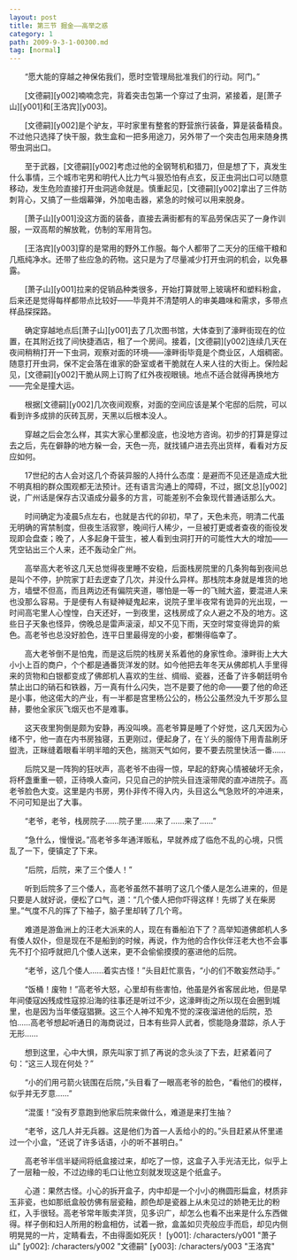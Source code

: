 ```yaml
---
layout: post
title: 第三节 掘金——高举之惑
category: 1
path: 2009-9-3-1-00300.md
tag: [normal]
---
```


　　“愿大能的穿越之神保佑我们，愿时空管理局批准我们的行动。阿门。”

　　[文德嗣][y002]喃喃念完，背着突击包第一个穿过了虫洞，紧接着，是[萧子山][y001]和[王洛宾][y003]。

　　[文德嗣][y002]是个驴友，平时家里有整套的野营旅行装备，算是装备精良。不过他只选择了快干服，救生盒和一把多用途刀，另外带了一个突击包用来随身携带虫洞出口。

　　至于武器，[文德嗣][y002]考虑过他的全钢弩机和猎刀，但是想了下，真发生什么事情，三个城市宅男和明代人比力气斗狠恐怕有点玄，反正虫洞出口可以随意移动，发生危险直接打开虫洞逃命就是。慎重起见，[文德嗣][y002]拿出了三件防刺背心，又搞了一些烟幕弹，外加电击器，紧急的时候可以用来脱身。

　　[萧子山][y001]没这方面的装备，直接去满街都有的军品劳保店买了一身作训服，一双高帮的解放靴，仿制的军用背包。

　　[王洛宾][y003]穿的是常用的野外工作服。每个人都带了二天分的压缩干粮和几瓶纯净水。还带了些应急的药物。这只是为了尽量减少打开虫洞的机会，以免暴露。

　　[萧子山][y001]拉来的促销品种类很多，开始打算就带上玻璃杯和塑料粉盒，后来还是觉得每样都带点比较好——毕竟并不清楚明人的审美趣味和需求，多带点样品探探路。

　　确定穿越地点后[萧子山][y001]去了几次图书馆，大体查到了濠畔街现在的位置，在其附近找了间快捷酒店，租了一个房间。接着，[文德嗣][y002]连续几天在夜间稍稍打开一下虫洞，观察对面的环境——濠畔街毕竟是个商业区，人烟稠密。随意打开虫洞，保不定会落在谁家的卧室或者干脆就在人来人往的大街上。保险起见，[文德嗣][y002]干脆从网上订购了红外夜视眼镜。地点不适合就得再换地方——完全是撞大运。

　　根据[文德嗣][y002]几次夜间观察，对面的空间应该是某个宅邸的后院，可以看到许多成排的灰砖瓦房，天黑以后根本没人。

　　穿越之后会怎么样，其实大家心里都没底，也没地方咨询。初步的打算是穿过去之后，先在僻静的地方躲一会，天色一亮，就找铺户进去亮出货样，看看对方反应如何。

　　17世纪的古人会对这几个奇装异服的人持什么态度：是避而不见还是造成大批不明真相的群众围观都无法预计。还有语言沟通上的障碍，不过，据[文总][y002]说，广州话是保存古汉语成分最多的方言，可能差别不会象现代普通话那么大。

　　时间确定为凌晨5点左右，也就是古代的卯初，早了，天色未亮，明清二代虽无明确的宵禁制度，但夜生活寂寥，晚间行人稀少，一旦被打更或者查夜的衙役发现即会盘查；晚了，人多起身干营生，被人看到虫洞打开的可能性大大的增加——凭空钻出三个人来，还不轰动全广州。

　　高举高大老爷这几天总觉得夜里睡不安稳，后面栈房院里的几条狗每到夜间总是叫个不停，护院家丁赶去逻查了几次，并没什么异样。那栈院本身就是堆货的地方，墙壁不但高，而且两边还有偏院夹道，哪怕是一等一的飞贼大盗，要混进人来也没那么容易。于是便有人有疑神疑鬼起来，说院子里半夜常有诡异的光出现，一时间高宅里人心惶惶，白天还好，一到夜里，这栈房成了众人避之不及的地方。这些日子天象也怪异，傍晚总是雷声滚滚，却又不见下雨，天空时常变得诡异的紫色。高老爷也总没好脸色，连平日里最得宠的小妾，都懒得临幸了。

　　高大老爷倒不是怕鬼，而是这后院的栈房关系着他的身家性命。濠畔街上大大小小上百的商户，个个都是通番货洋发的财。如今他把去年冬天从佛郎机人手里得来的货物和白银都变成了佛郎机人喜欢的生丝、绸缎、瓷器，还备了许多朝廷明令禁止出口的硝石和铁器，万一真有什么闪失，岂不是要了他的命——要了他的命还是小事，他这偌大的产业，有一半都是宫里杨公公的，杨公公虽然没九千岁那么显赫，要他全家灰飞烟灭也不是难事。

　　这天夜里狗倒是颇为安静，再没叫唤。高老爷算是睡了个好觉，这几天因为心绪不宁，他一直在内书房独寝，五更刚过，便起身了，在丫头的服侍下用青盐刷牙盥洗，正眯缝着眼看半明半暗的天色，揣测天气如何，要不要去院里快活一番……

　　后院又是一阵狗的狂吠声，高老爷不由得一惊，早起的舒爽心情被破坏无余，将杯盏重重一顿，正待唤人查问，只见自己的护院头目连滚带爬的直冲进院子。高老爷脸色大变。这里是内书房，男仆非传不得入内，头目这么气急败坏的冲进来，不问可知是出了大事。

　　“老爷，老爷，栈房院子……院子里……来了……来了……”

　　“急什么，慢慢说。”高老爷多年通洋贩私，早就养成了临危不乱的心境，只慌乱了一下，便镇定了下来。

　　“后院，后院，来了三个倭人！”

　　听到后院多了三个倭人，高老爷虽然不甚明了这几个倭人是怎么进来的，但是只要是人就好说，便松了口气，道：“几个倭人把你吓得这样！先绑了关在柴房里。”气度不凡的挥了下袖子，脑子里却转了几个弯。

　　难道是游鱼洲上的汪老大派来的人，现在有番船泊下了？高举知道佛郎机人多有倭人奴仆，但是现在不是船到的时候，再说，作为他的合作伙伴汪老大也不会事先不打个招呼就把几个倭人送来，更不会偷偷摸摸的塞进他的后院。

　　“老爷，这几个倭人……着实古怪！”头目赶忙禀告，“小的们不敢妄然动手。”

　　“饭桶！废物！”高老爷大怒，心里却有些害怕，他虽是外省客居此地，但是早年间倭寇凶残成性寇掠沿海的往事还是听过不少，这濠畔街之所以现在会圈到城里，也是因为当年倭寇猖獗。这三个人神不知鬼不觉的深夜溜进他的后院，恐怕……高老爷想起听通日的海商说过，日本有些异人武者，惯能隐身潜踪，杀人于无形……

　　想到这里，心中大惧，原先叫家丁抓了再说的念头淡了下去，赶紧着问了句：“这三人现在何处？”

　　“小的们用弓箭火铳围在后院，”头目看了一眼高老爷的脸色，“看他们的模样，似乎并无歹意……”

　　“混蛋！”没有歹意跑到他家后院来做什么，难道是来打生抽？

　　“老爷，这几人并无兵器。这是他们为首一人丢给小的的。”头目赶紧从怀里递过一个小盒，“还说了许多话语，小的听不甚明白。”

　　高老爷半信半疑间将纸盒接过来，却吃了一惊，这盒子入手光洁无比，似乎上了一层釉一般，不过边缘的毛口让他立刻就发现这是个纸盒子。

　　心道：果然古怪。小心的拆开盒子，内中却是一个小小的椭圆形扁盒，材质非玉非瓷，也如那纸盒般仿佛有层瓷釉，颜色却是瓷器上从未见过的娇艳无比的粉红，入手很轻。高老爷常年贩卖洋货，见多识广，却怎么也看不出来是什么东西做得。样子倒和妇人所用的粉盒相仿，试着一掀，盒盖如贝壳般应手而启，却见内侧明晃晃的一片，定睛看去，不由得面如死灰！
[y001]: /characters/y001 "萧子山"
[y002]: /characters/y002 "文德嗣"
[y003]: /characters/y003 "王洛宾"
